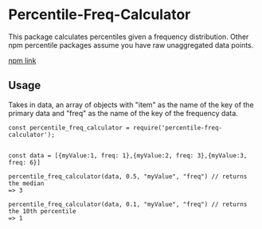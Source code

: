 # Percentile-Freq-Calculator

This package calculates percentiles given a frequency distribution. Other npm percentile packages assume you have raw unaggregated data points.

[npm link](https://www.npmjs.com/package/percentile-freq-calculator)

## Usage
Takes in data, an array of objects with "item" as the name of the key of the primary data and "freq" as the name of the key of the frequency data.

```
const percentile_freq_calculator = require('percentile-freq-calculator');


const data = [{myValue:1, freq: 1},{myValue:2, freq: 3},{myValue:3, freq: 6}]

percentile_freq_calculator(data, 0.5, "myValue", "freq") // returns the median
=> 3

percentile_freq_calculator(data, 0.1, "myValue", "freq") // returns the 10th percentile
=> 1


```

